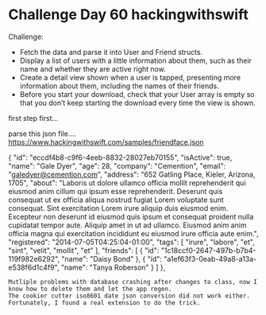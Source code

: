 #  Challenge Day 60 hackingwithswift

Challenge:

- Fetch the data and parse it into User and Friend structs.
- Display a list of users with a little information about them, such as their name and whether they are active right now.
- Create a detail view shown when a user is tapped, presenting more information about them, including the names of their friends.
- Before you start your download, check that your User array is empty so that you don’t keep starting the download every time the view is shown.


first step first...

parse this json file....
https://www.hackingwithswift.com/samples/friendface.json

{
        "id": "eccdf4b8-c9f6-4eeb-8832-28027eb70155",
        "isActive": true,
        "name": "Gale Dyer",
        "age": 28,
        "company": "Cemention",
        "email": "galedyer@cemention.com",
        "address": "652 Gatling Place, Kieler, Arizona, 1705",
        "about": "Laboris ut dolore ullamco officia mollit reprehenderit qui eiusmod anim cillum qui ipsum esse reprehenderit. Deserunt quis consequat ut ex officia aliqua nostrud fugiat Lorem voluptate sunt consequat. Sint exercitation Lorem irure aliquip duis eiusmod enim. Excepteur non deserunt id eiusmod quis ipsum et consequat proident nulla cupidatat tempor aute. Aliquip amet in ut ad ullamco. Eiusmod anim anim officia magna qui exercitation incididunt eu eiusmod irure officia aute enim.",
        "registered": "2014-07-05T04:25:04-01:00",
        "tags": [
            "irure",
            "labore",
            "et",
            "sint",
            "velit",
            "mollit",
            "et"
        ],
        "friends": [
            {
                "id": "1c18ccf0-2647-497b-b7b4-119f982e6292",
                "name": "Daisy Bond"
            },
            {
                "id": "a1ef63f3-0eab-49a8-a13a-e538f6d1c4f9",
                "name": "Tanya Roberson"
            }
        ]
    },
    
    Mutliple problems with database crashing after changes to class, now I know how to delete them and let the app regen.
    The cookier cutter iso8601 date json conversion did not work either.  Fortunately, I found a real extension to do the trick.
    
